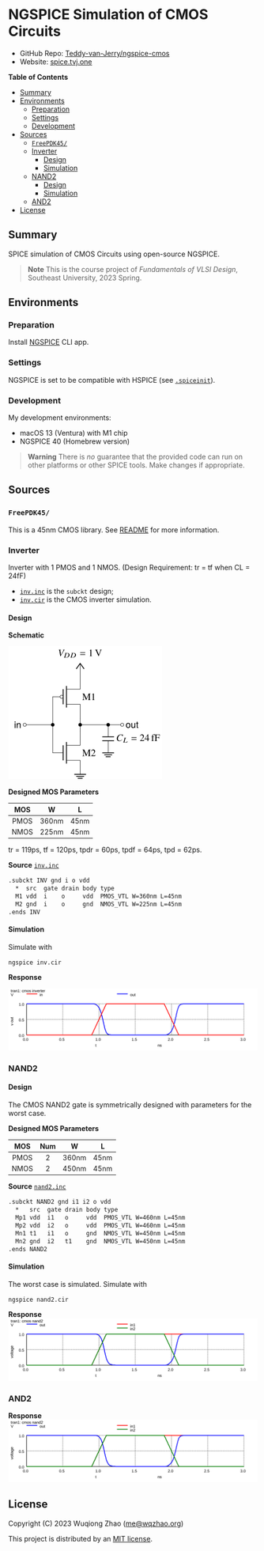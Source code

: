# NGSPICE Simulation of CMOS Circuits <!-- omit in toc -->

- GitHub Repo: [Teddy-van-Jerry/ngspice-cmos](https://github.com/Teddy-van-Jerry/ngspice-cmos)
- Website: [spice.tvj.one](https://spice.tvj.one)

**Table of Contents**
- [Summary](#summary)
- [Environments](#environments)
  - [Preparation](#preparation)
  - [Settings](#settings)
  - [Development](#development)
- [Sources](#sources)
  - [`FreePDK45/`](#freepdk45)
  - [Inverter](#inverter)
    - [Design](#design)
    - [Simulation](#simulation)
  - [NAND2](#nand2)
    - [Design](#design-1)
    - [Simulation](#simulation-1)
  - [AND2](#and2)
- [License](#license)

## Summary
SPICE simulation of CMOS Circuits using open-source NGSPICE.

> **Note** This is the course project of *Fundamentals of VLSI Design*, Southeast University, 2023 Spring.

## Environments
### Preparation
Install [NGSPICE](https://ngspice.sourceforge.io/) CLI app.

### Settings
NGSPICE is set to be compatible with HSPICE (see [`.spiceinit`](.spiceinit)).

### Development
My development environments:
- macOS 13 (Ventura) with M1 chip
- NGSPICE 40 (Homebrew version)

> **Warning** There is *no* guarantee that the provided code can run on other platforms or other SPICE tools.
> Make changes if appropriate.

## Sources
### `FreePDK45/`
This is a 45nm CMOS library.
See [README](FreePDK45/README) for more information.

### Inverter
Inverter with 1 PMOS and 1 NMOS.
(Design Requirement: tr = tf when CL = 24fF)

- [`inv.inc`](inv.inc) is the `subckt` design;
- [`inv.cir`](inv.cir) is the CMOS inverter simulation.

#### Design

**Schematic**

![CMOS Inverter Schematic](fig/inv_schematic.svg)

**Designed MOS Parameters**

|  MOS  |   W   |   L   |
| :---: | :---: | :---: |
| PMOS  | 360nm | 45nm  |
| NMOS  | 225nm | 45nm  |

tr = 119ps, tf = 120ps, tpdr = 60ps, tpdf = 64ps, tpd = 62ps.

**Source** [`inv.inc`](inv.inc)

```spice
.subckt INV gnd i o vdd
  *  src  gate drain body type
  M1 vdd  i    o     vdd  PMOS_VTL W=360nm L=45nm
  M2 gnd  i    o     gnd  NMOS_VTL W=225nm L=45nm
.ends INV
```

#### Simulation

Simulate with
```shell
ngspice inv.cir
```

**Response**

![CMOS Inverter Response](fig/plot_inv_t.svg)

### NAND2

#### Design
The CMOS NAND2 gate is symmetrically designed with parameters for the worst case.

**Designed MOS Parameters**

|  MOS  | Num |   W   |   L   |
| :---: | :-: | :---: | :---: |
| PMOS  |  2  | 360nm | 45nm  |
| NMOS  |  2  | 450nm | 45nm  |

**Source** [`nand2.inc`](nand2.inc)

```spice
.subckt NAND2 gnd i1 i2 o vdd
  *   src  gate drain body type
  Mp1 vdd  i1   o     vdd  PMOS_VTL W=460nm L=45nm
  Mp2 vdd  i2   o     vdd  PMOS_VTL W=460nm L=45nm
  Mn1 t1   i1   o     gnd  NMOS_VTL W=450nm L=45nm
  Mn2 gnd  i2   t1    gnd  NMOS_VTL W=450nm L=45nm
.ends NAND2
```

#### Simulation

The worst case is simulated. Simulate with
```shell
ngspice nand2.cir
```

**Response**
![CMOS NAND2 Response](fig/plot_nand2_t.svg)

### AND2

**Response**
![CMOS AND2 Response](fig/plot_and2_t.svg)

## License
Copyright (C) 2023 Wuqiong Zhao (me@wqzhao.org)

This project is distributed by an [MIT license](LICENSE).
